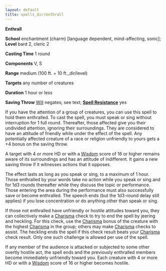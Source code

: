 ```yaml
---
layout: default
title: spells_dir/enthrall
---
```

 **Enthrall**

**School** enchantment (charm) [language dependent, mind-affecting, sonic]; **Level** bard 2, cleric 2

**Casting Time** 1 round

**Components** V, S

**Range** medium (100 ft. + 10 ft._dir/level)

**Targets** any number of creatures

**Duration** 1 hour or less

**Saving Throw** [Will](../combat#_will) negates; see text; **[Spell Resistance](../glossary#_spell-resistance)** yes

If you have the attention of a group of creatures, you can use this spell to hold them enthralled. To cast the spell, you must speak or sing without interruption for 1 full round. Thereafter, those affected give you their undivided attention, ignoring their surroundings. They are considered to have an attitude of friendly while under the effect of the spell. Any potentially affected creature of a race or religion unfriendly to yours gets a +4 bonus on the saving throw.

A target with 4 or more HD or with a [Wisdom](../gettingStarted#_wisdom) score of 16 or higher remains aware of its surroundings and has an attitude of indifferent. It gains a new saving throw if it witnesses actions that it opposes.

The effect lasts as long as you speak or sing, to a maximum of 1 hour. Those enthralled by your words take no action while you speak or sing and for 1d3 rounds thereafter while they discuss the topic or performance. Those entering the area during the performance must also successfully save or become enthralled. The speech ends (but the 1d3-round delay still applies) if you lose concentration or do anything other than speak or sing.

If those not enthralled have unfriendly or hostile attitudes toward you, they can collectively make a [Charisma](../gettingStarted#_charisma-new) check to try to end the spell by jeering and heckling. For this check, use the [Charisma](../gettingStarted#_charisma-new) bonus of the creature with the highest [Charisma](../gettingStarted#_charisma-new) in the group; others may make [Charisma](../gettingStarted#_charisma-new) checks to assist. The heckling ends the spell if this check result beats your [Charisma](../gettingStarted#_charisma-new) check result. Only one such challenge is allowed per use of the spell.

If any member of the audience is attacked or subjected to some other overtly hostile act, the spell ends and the previously enthralled members become immediately unfriendly toward you. Each creature with 4 or more HD or with a [Wisdom](../gettingStarted#_wisdom) score of 16 or higher becomes hostile.

